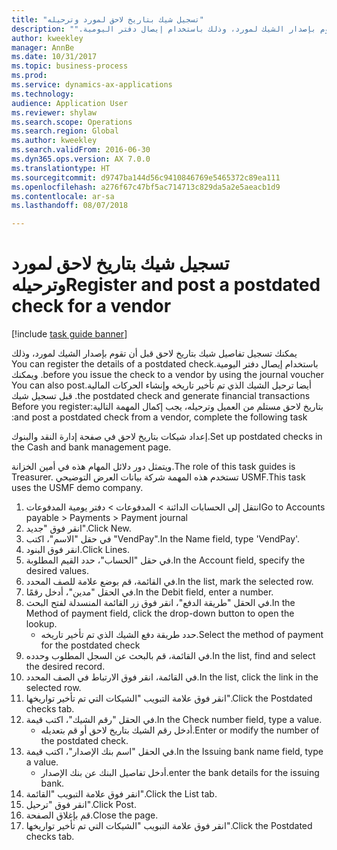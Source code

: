 ```yaml
--- 
title: "تسجيل شيك بتاريخ لاحق لمورد وترحيله"
description: "يمكنك تسجيل تفاصيل شيك بتاريخ لاحق قبل أن تقوم بإصدار الشيك لمورد، وذلك باستخدام ‏‫إيصال دفتر اليومية."
author: kweekley
manager: AnnBe
ms.date: 10/31/2017
ms.topic: business-process
ms.prod: 
ms.service: dynamics-ax-applications
ms.technology: 
audience: Application User
ms.reviewer: shylaw
ms.search.scope: Operations
ms.search.region: Global
ms.author: kweekley
ms.search.validFrom: 2016-06-30
ms.dyn365.ops.version: AX 7.0.0
ms.translationtype: HT
ms.sourcegitcommit: d9747ba144d56c9410846769e5465372c89ea111
ms.openlocfilehash: a276f67c47bf5ac714713c829da5a2e5aeacb1d9
ms.contentlocale: ar-sa
ms.lasthandoff: 08/07/2018

---
```

# <a name="register-and-post-a-postdated-check-for-a-vendor"></a><span data-ttu-id="0a582-103">تسجيل شيك بتاريخ لاحق لمورد وترحيله</span><span class="sxs-lookup"><span data-stu-id="0a582-103">Register and post a postdated check for a vendor</span></span>

[!include [task guide banner](../../includes/task-guide-banner.md)]

<span data-ttu-id="0a582-104">يمكنك تسجيل تفاصيل شيك بتاريخ لاحق قبل أن تقوم بإصدار الشيك لمورد، وذلك باستخدام ‏‫إيصال دفتر اليومية.</span><span class="sxs-lookup"><span data-stu-id="0a582-104">You can register the details of a postdated check before you issue the check to a vendor by using the journal voucher.</span></span> <span data-ttu-id="0a582-105">ويمكنك أيضا ترحيل الشيك الذي تم تأخير تاريخه وإنشاء الحركات المالية.</span><span class="sxs-lookup"><span data-stu-id="0a582-105">You can also post the postdated check and generate financial transactions.</span></span> <span data-ttu-id="0a582-106">قبل تسجيل شيك بتاريخ لاحق مستلم من العميل وترحيله، يجب إكمال المهمة التالية:</span><span class="sxs-lookup"><span data-stu-id="0a582-106">Before you register and post a postdated check from a vendor, complete the following task:</span></span> 

<span data-ttu-id="0a582-107">إعداد شيكات بتاريخ لاحق‬ في صفحة إدارة النقد والبنوك.</span><span class="sxs-lookup"><span data-stu-id="0a582-107">Set up postdated checks in the Cash and bank management page.</span></span> 



<span data-ttu-id="0a582-108">ويتمثل دور دلائل المهام هذه في أمين الخزانة.</span><span class="sxs-lookup"><span data-stu-id="0a582-108">The role of this task guides is Treasurer.</span></span> <span data-ttu-id="0a582-109">تستخدم هذه المهمة شركة بيانات العرض التوضيحي USMF.</span><span class="sxs-lookup"><span data-stu-id="0a582-109">This task uses the USMF demo company.</span></span>

1. <span data-ttu-id="0a582-110">انتقل إلى الحسابات الدائنة > المدفوعات‬ > دفتر يومية المدفوعات‬‬</span><span class="sxs-lookup"><span data-stu-id="0a582-110">Go to Accounts payable > Payments > Payment journal</span></span>
2. <span data-ttu-id="0a582-111">انقر فوق "جديد".</span><span class="sxs-lookup"><span data-stu-id="0a582-111">Click New.</span></span>
3. <span data-ttu-id="0a582-112">في حقل "الاسم"، اكتب "VendPay".</span><span class="sxs-lookup"><span data-stu-id="0a582-112">In the Name field, type 'VendPay'.</span></span>
4. <span data-ttu-id="0a582-113">انقر فوق البنود.</span><span class="sxs-lookup"><span data-stu-id="0a582-113">Click Lines.</span></span>
5. <span data-ttu-id="0a582-114">في حقل "الحساب"، حدد القيم المطلوبة.</span><span class="sxs-lookup"><span data-stu-id="0a582-114">In the Account field, specify the desired values.</span></span>
6. <span data-ttu-id="0a582-115">في القائمة، قم بوضع علامة للصف المحدد.</span><span class="sxs-lookup"><span data-stu-id="0a582-115">In the list, mark the selected row.</span></span>
7. <span data-ttu-id="0a582-116">في الحقل "مدين"، أدخل رقمًا.</span><span class="sxs-lookup"><span data-stu-id="0a582-116">In the Debit field, enter a number.</span></span>
8. <span data-ttu-id="0a582-117">في الحقل "طريقة الدفع"، انقر فوق زر القائمة المنسدلة لفتح البحث.</span><span class="sxs-lookup"><span data-stu-id="0a582-117">In the Method of payment field, click the drop-down button to open the lookup.</span></span>
    * <span data-ttu-id="0a582-118">حدد طريقة دفع الشيك الذي تم تأخير تاريخه.</span><span class="sxs-lookup"><span data-stu-id="0a582-118">Select the method of payment for the postdated check</span></span>  
9. <span data-ttu-id="0a582-119">في القائمة، قم بالبحث عن السجل المطلوب وحدده.</span><span class="sxs-lookup"><span data-stu-id="0a582-119">In the list, find and select the desired record.</span></span>
10. <span data-ttu-id="0a582-120">في القائمة، انقر فوق الارتباط في الصف المحدد.</span><span class="sxs-lookup"><span data-stu-id="0a582-120">In the list, click the link in the selected row.</span></span>
11. <span data-ttu-id="0a582-121">انقر فوق علامة التبويب "الشيكات التي تم تأخير تواريخها".</span><span class="sxs-lookup"><span data-stu-id="0a582-121">Click the Postdated checks tab.</span></span>
12. <span data-ttu-id="0a582-122">في الحقل "رقم الشيك"، اكتب قيمة.</span><span class="sxs-lookup"><span data-stu-id="0a582-122">In the Check number field, type a value.</span></span>
    * <span data-ttu-id="0a582-123">أدخل رقم الشيك بتاريخ لاحق أو قم بتعديله.</span><span class="sxs-lookup"><span data-stu-id="0a582-123">Enter or modify the number of the postdated check.</span></span>  
13. <span data-ttu-id="0a582-124">في الحقل "اسم بنك الإصدار"، اكتب قيمة.</span><span class="sxs-lookup"><span data-stu-id="0a582-124">In the Issuing bank name field, type a value.</span></span>
    * <span data-ttu-id="0a582-125">أدخل تفاصيل البنك عن بنك الإصدار.</span><span class="sxs-lookup"><span data-stu-id="0a582-125">enter the bank details for the issuing bank.</span></span>  
14. <span data-ttu-id="0a582-126">انقر فوق علامة التبويب "القائمة".</span><span class="sxs-lookup"><span data-stu-id="0a582-126">Click the List tab.</span></span>
15. <span data-ttu-id="0a582-127">انقر فوق "ترحيل".</span><span class="sxs-lookup"><span data-stu-id="0a582-127">Click Post.</span></span>
16. <span data-ttu-id="0a582-128">قم بإغلاق الصفحة.</span><span class="sxs-lookup"><span data-stu-id="0a582-128">Close the page.</span></span>
17. <span data-ttu-id="0a582-129">انقر فوق علامة التبويب "الشيكات التي تم تأخير تواريخها".</span><span class="sxs-lookup"><span data-stu-id="0a582-129">Click the Postdated checks tab.</span></span>


